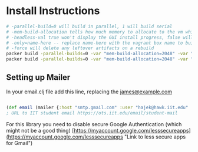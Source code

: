 # Install Instructions

```bash
# -parallel-build=0 will build in parallel, 1 will build serial
# -mem-build-allocation tells how much memory to allocate to the vm while building (default to 2048)
# -headless-val true won't display the GUI install progress, false will.  Default is false
# -only=name-here -- replace name-here with the vagrant box name to build only that system
# -force will delete any leftover artifacts on a rebuild
packer build -parallel-builds=0 -var "mem-build-allocation=2048" -var "headless-val=true" -force ./aom-parallel-deploy-mixed-riemann-grafana-collectd.json
packer build -parallel-builds=0 -var "mem-build-allocation=2048" -var "headless-val=true" -force ./aom-parallel-deploy-mixed-hosts.json
```

## Setting up Mailer

In your email.clj file add this line, replacing the james@example.com

```clojure

(def email (mailer {:host "smtp.gmail.com" :user "hajek@hawk.iit.edu" :pass "passwordhere" :tls true :port 587 :from "riemann@example.com"}))
; URL to IIT student email https://ots.iit.edu/email/student-mail

```

For this library you need to disable secure Google Authentication (which might not be a good thing)
[https://myaccount.google.com/lesssecureapps](https://myaccount.google.com/lesssecureapps "Link to less secure apps for Gmail")
